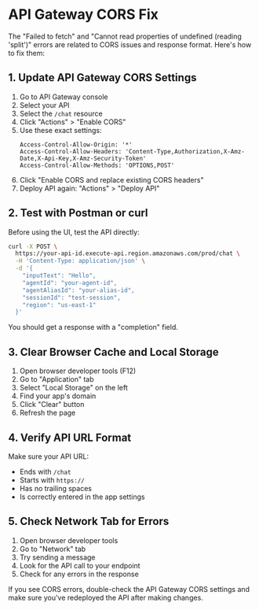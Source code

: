 # API Gateway CORS Fix

The "Failed to fetch" and "Cannot read properties of undefined (reading 'split')" errors are related to CORS issues and response format. Here's how to fix them:

## 1. Update API Gateway CORS Settings

1. Go to API Gateway console
2. Select your API
3. Select the `/chat` resource
4. Click "Actions" > "Enable CORS"
5. Use these exact settings:
   ```
   Access-Control-Allow-Origin: '*'
   Access-Control-Allow-Headers: 'Content-Type,Authorization,X-Amz-Date,X-Api-Key,X-Amz-Security-Token'
   Access-Control-Allow-Methods: 'OPTIONS,POST'
   ```
6. Click "Enable CORS and replace existing CORS headers"
7. Deploy API again: "Actions" > "Deploy API"

## 2. Test with Postman or curl

Before using the UI, test the API directly:

```bash
curl -X POST \
  https://your-api-id.execute-api.region.amazonaws.com/prod/chat \
  -H 'Content-Type: application/json' \
  -d '{
    "inputText": "Hello",
    "agentId": "your-agent-id",
    "agentAliasId": "your-alias-id",
    "sessionId": "test-session",
    "region": "us-east-1"
  }'
```

You should get a response with a "completion" field.

## 3. Clear Browser Cache and Local Storage

1. Open browser developer tools (F12)
2. Go to "Application" tab
3. Select "Local Storage" on the left
4. Find your app's domain
5. Click "Clear" button
6. Refresh the page

## 4. Verify API URL Format

Make sure your API URL:
- Ends with `/chat`
- Starts with `https://`
- Has no trailing spaces
- Is correctly entered in the app settings

## 5. Check Network Tab for Errors

1. Open browser developer tools
2. Go to "Network" tab
3. Try sending a message
4. Look for the API call to your endpoint
5. Check for any errors in the response

If you see CORS errors, double-check the API Gateway CORS settings and make sure you've redeployed the API after making changes.